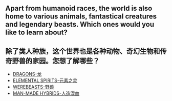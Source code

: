 ## Apart from humanoid races, the world is also home to various animals, fantastical creatures and legendary beasts. Which ones would you like to learn about?

## 除了类人种族，这个世界也是各种动物、奇幻生物和传奇野兽的家园。您想了解哪些？

- [DRAGONS-龙](./dragons.md)
- [ELEMENTAL SPIRITS-元素之灵](./elemental-spirits.md)
- [WEREBEASTS-野兽](./werebeasts.md)
- [MAN-MADE HYBRIDS-人造混血](./man-made-hybrids.md)